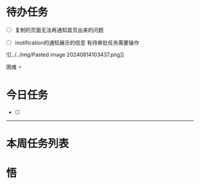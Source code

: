 # 待办任务
- [ ] 复制的页面无法再通知首页出来的问题
- [ ] inotification的通知展示的信息
有待审批任务需要操作


![[../../img/Pasted image 20240814103437.png]]

困难
⭐

# 今日任务
- [ ] 




------
# 本周任务列表



# 悟